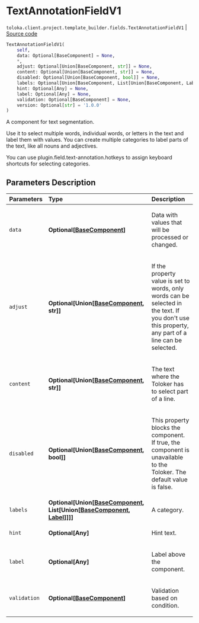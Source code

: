 # TextAnnotationFieldV1
`toloka.client.project.template_builder.fields.TextAnnotationFieldV1` | [Source code](https://github.com/Toloka/toloka-kit/blob/v1.0.1/src/client/project/template_builder/fields.py#L494)

```python
TextAnnotationFieldV1(
    self,
    data: Optional[BaseComponent] = None,
    *,
    adjust: Optional[Union[BaseComponent, str]] = None,
    content: Optional[Union[BaseComponent, str]] = None,
    disabled: Optional[Union[BaseComponent, bool]] = None,
    labels: Optional[Union[BaseComponent, List[Union[BaseComponent, Label]]]] = None,
    hint: Optional[Any] = None,
    label: Optional[Any] = None,
    validation: Optional[BaseComponent] = None,
    version: Optional[str] = '1.0.0'
)
```

A component for text segmentation.


Use it to select multiple words, individual words, or letters in the text and label them with values. You can create
multiple categories to label parts of the text, like all nouns and adjectives.

You can use plugin.field.text-annotation.hotkeys to assign keyboard shortcuts for selecting categories.

## Parameters Description

| Parameters | Type | Description |
| :----------| :----| :-----------|
`data`|**Optional\[[BaseComponent](toloka.client.project.template_builder.base.BaseComponent.md)\]**|<p>Data with values that will be processed or changed.</p>
`adjust`|**Optional\[Union\[[BaseComponent](toloka.client.project.template_builder.base.BaseComponent.md), str\]\]**|<p>If the property value is set to words, only words can be selected in the text. If you don&#x27;t use this property, any part of a line can be selected.</p>
`content`|**Optional\[Union\[[BaseComponent](toloka.client.project.template_builder.base.BaseComponent.md), str\]\]**|<p>The text where the Toloker has to select part of a line.</p>
`disabled`|**Optional\[Union\[[BaseComponent](toloka.client.project.template_builder.base.BaseComponent.md), bool\]\]**|<p>This property blocks the component. If true, the component is unavailable to the Toloker. The default value is false.</p>
`labels`|**Optional\[Union\[[BaseComponent](toloka.client.project.template_builder.base.BaseComponent.md), List\[Union\[[BaseComponent](toloka.client.project.template_builder.base.BaseComponent.md), [Label](toloka.client.project.template_builder.fields.TextAnnotationFieldV1.Label.md)\]\]\]\]**|<p>A category.</p>
`hint`|**Optional\[Any\]**|<p>Hint text.</p>
`label`|**Optional\[Any\]**|<p>Label above the component.</p>
`validation`|**Optional\[[BaseComponent](toloka.client.project.template_builder.base.BaseComponent.md)\]**|<p>Validation based on condition.</p>
